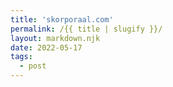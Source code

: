 ```yaml
---
title: 'skorporaal.com'
permalink: /{{ title | slugify }}/
layout: markdown.njk
date: 2022-05-17
tags:
  - post
---
```

